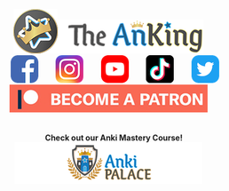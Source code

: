 <center><div style="vertical-align:middle;"><a href="https://www.ankingmed.com"><img src="https://raw.githubusercontent.com/AnKingMed/My-images/master/AnKing/AnKingSmall.png?raw=true"></a><a href="https://www.ankingmed.com"><img src="https://raw.githubusercontent.com/AnKingMed/My-images/master/AnKing/TheAnKing.png?raw=true"></a></div></center>

<center>&nbsp;&nbsp;&nbsp;&nbsp;&nbsp;&nbsp;<a href="https://www.facebook.com/ankingmed"><img src="https://raw.githubusercontent.com/AnKingMed/My-images/master/Social/FB.png?raw=true"></a>
&nbsp;&nbsp;&nbsp;&nbsp;&nbsp;&nbsp;&nbsp;<a href="https://www.instagram.com/ankingmed"><img src="https://raw.githubusercontent.com/AnKingMed/My-images/master/Social/Instagram.png?raw=true"></a>
&nbsp;&nbsp;&nbsp;&nbsp;&nbsp;&nbsp;&nbsp;<a href="https://www.youtube.com/theanking"><img src="https://raw.githubusercontent.com/AnKingMed/My-images/master/Social/YT.png?raw=true"></a>
&nbsp;&nbsp;&nbsp;&nbsp;&nbsp;&nbsp;&nbsp;<a href="https://www.tiktok.com/@ankingmed"><img src="https://raw.githubusercontent.com/AnKingMed/My-images/master/Social/TikTok.png?raw=true"></a>
&nbsp;&nbsp;&nbsp;&nbsp;&nbsp;&nbsp;&nbsp;<a href="https://www.twitter.com/ankingmed"><img src="https://raw.githubusercontent.com/AnKingMed/My-images/master/Social/Twitter.png?raw=true"></a></center>

<div><center><a href="https://www.patreon.com/ankingmed"><img src="https://raw.githubusercontent.com/AnKingMed/My-images/master/AnKing/Patreon.jpg?raw=true"></a></center></div>



<div><center><br><br><b>&nbsp;&nbsp;&nbsp;&nbsp;&nbsp;&nbsp;Check out our Anki Mastery Course!</b></center></div>
<div><center><a href="https://courses.ankipalace.com"><img src="https://raw.githubusercontent.com/AnKingMed/My-images/master/AnKing/AnkiPalace.png?raw=true"></a></center></div>


